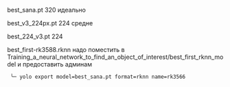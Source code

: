 best_sana.pt  320  идеально

best_v3_224px.pt  224  средне

best_224_v3.pt  224


best_first-rk3588.rknn надо поместить в Training_a_neural_network_to_find_an_object_of_interest/best_first_rknn_model  и предоставить админам

``` ╰─ yolo export model=best_sana.pt format=rknn name=rk3566```
